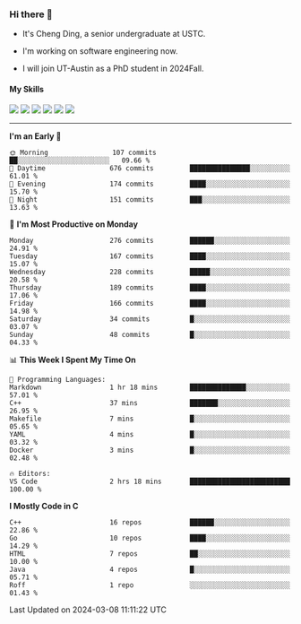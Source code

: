 ### Hi there 👋

* It's Cheng Ding, a senior undergraduate at USTC.
  
* I'm working on software engineering now.

* I will join UT-Austin as a PhD student in 2024Fall.

#### My Skills

![](https://img.shields.io/badge/C++-65318e?logo=cplusplus&logoColor=fff)
![](https://img.shields.io/badge/Python-3e74a2?logo=python&logoColor=fff)
![](https://img.shields.io/badge/C-5654a2?logo=c&logoColor=fff)
![](https://img.shields.io/badge/Go-00aaff?logo=go&logoColor=fff)
![](https://img.shields.io/badge/Docker-0088ff?logo=docker&logoColor=fff)
![](https://img.shields.io/badge/Apache-D22128?logo=apache&logoColor=fff)

---
<!--START_SECTION:waka-->
**I'm an Early 🐤** 

```text
🌞 Morning                107 commits         ██░░░░░░░░░░░░░░░░░░░░░░░   09.66 % 
🌆 Daytime                676 commits         ███████████████░░░░░░░░░░   61.01 % 
🌃 Evening                174 commits         ████░░░░░░░░░░░░░░░░░░░░░   15.70 % 
🌙 Night                  151 commits         ███░░░░░░░░░░░░░░░░░░░░░░   13.63 % 
```
📅 **I'm Most Productive on Monday** 

```text
Monday                   276 commits         ██████░░░░░░░░░░░░░░░░░░░   24.91 % 
Tuesday                  167 commits         ████░░░░░░░░░░░░░░░░░░░░░   15.07 % 
Wednesday                228 commits         █████░░░░░░░░░░░░░░░░░░░░   20.58 % 
Thursday                 189 commits         ████░░░░░░░░░░░░░░░░░░░░░   17.06 % 
Friday                   166 commits         ████░░░░░░░░░░░░░░░░░░░░░   14.98 % 
Saturday                 34 commits          █░░░░░░░░░░░░░░░░░░░░░░░░   03.07 % 
Sunday                   48 commits          █░░░░░░░░░░░░░░░░░░░░░░░░   04.33 % 
```


📊 **This Week I Spent My Time On** 

```text
💬 Programming Languages: 
Markdown                 1 hr 18 mins        ██████████████░░░░░░░░░░░   57.01 % 
C++                      37 mins             ███████░░░░░░░░░░░░░░░░░░   26.95 % 
Makefile                 7 mins              █░░░░░░░░░░░░░░░░░░░░░░░░   05.65 % 
YAML                     4 mins              █░░░░░░░░░░░░░░░░░░░░░░░░   03.32 % 
Docker                   3 mins              █░░░░░░░░░░░░░░░░░░░░░░░░   02.48 % 

🔥 Editors: 
VS Code                  2 hrs 18 mins       █████████████████████████   100.00 % 
```

**I Mostly Code in C** 

```text
C++                      16 repos            ██████░░░░░░░░░░░░░░░░░░░   22.86 % 
Go                       10 repos            ████░░░░░░░░░░░░░░░░░░░░░   14.29 % 
HTML                     7 repos             ██░░░░░░░░░░░░░░░░░░░░░░░   10.00 % 
Java                     4 repos             █░░░░░░░░░░░░░░░░░░░░░░░░   05.71 % 
Roff                     1 repo              ░░░░░░░░░░░░░░░░░░░░░░░░░   01.43 % 
```




 Last Updated on 2024-03-08 11:11:22 UTC
<!--END_SECTION:waka-->
